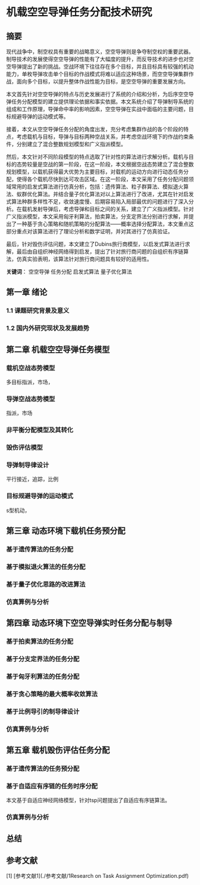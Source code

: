 # 机载空空导弹任务分配技术研究

## 摘要

 现代战争中，制空权具有重要的战略意义，空空导弹则是争夺制空权的重要武器。制导技术的发展使得空空导弹的性能有了大幅度的提升，而反导技术的进步也对空空导弹提出了新的挑战。空战环境下往往存在多个目标，并且目标具有较强的机动能力，单枚导弹攻击单个目标的作战模式将难以适应这种场景，而空空导弹集群作战，面向多个目标，以提升整体作战性能为目标，是空空导弹的重要发展方向。

本文首先针对空空导弹的特点与历史发展进行了系统的介绍和分析，为后序空空导弹任务分配模型的建立提供理论依据和事实依据。本文系统介绍了导弹制导系统的组成和工作原理，导弹命中率的影响因素，空空导弹在实战中面临的主要问题，目标规避导弹的运动模式等。

接着，本文从空空导弹任务分配的角度出发，充分考虑集群作战的各个阶段的特点，考虑载机与目标，导弹与目标两种空战关系，并考虑空战环境下的作战约束条件，分别建立了混合整数规划模型和广义指派模型。

然后，本文针对不同阶段模型的特点选取了针对性的算法进行求解分析。载机与目标的态势较量是空战的第一阶段，在这一阶段，本文根据空战态势建立了混合整数规划模型，以载机获得最大优势为主要目标，对载机的运动方向进行动态任务分配，使得各个载机尽快到达可攻击区域。在这一阶段，本文采用了任务分配问题领域常用的启发式算法进行仿真分析，包括：遗传算法、粒子群算法、模拟退火算法、蚁群优化算法。并结合量子优化算法对以上算法进行了改进，尤其在针对启发式算法种群多样性不足，收敛速度慢、后期容易陷入局部最优的问题进行了深入分析。在载机发射导弹后，考虑导弹和目标之间的关系，建立了广义指派模型。针对广义指派模型，本文采用匈牙利算法，拍卖算法，分支定界法分别进行求解，并提出了一种基于贪心策略和随机策略的分配算法——概率选择分配算法，本文重点这部分重点对该算法进行了理论分析和数学证明，并对其进行了仿真验证。

最后，针对毁伤评估问题，本文建立了Dubins旅行商模型，以启发式算法进行求解，最后由自组织神经网络得到启发，提出了针对旅行商问题的自组织有序链算法，仿真实验表明，该算法针对旅行商问题具有较好的适用性。

**关键词**： 空空导弹 任务分配 启发式算法 量子优化算法 

## 第一章 绪论

### 1.1 课题研究背景及意义



### 1.2 国内外研究现状及发展趋势

## 第二章 机载空空导弹任务模型

### 载机空战态势模型  

多目标指派，市场，

### 导弹空战态势模型

指派，市场

### 非平衡分配模型及其转化

### 毁伤评估模型

### 导弹制导律设计

平行接近，追踪，比例  

### 目标规避导弹的运动模式

s型机动，

## 第三章 动态环境下载机任务预分配

### 基于遗传算法的任务分配

### 基于模拟退火算法的任务分配

### 基于量子优化思路的改进算法

### 仿真算例与分析

## 第四章 动态环境下空空导弹实时任务分配与制导

### 基于拍卖算法的任务分配

### 基于分支定界法的任务分配

### 基于匈牙利算法的任务分配

### 基于贪心策略的最大概率收敛算法

### 基于比例导引的制导律设计

### 仿真算例与分析

## 第五章 载机毁伤评估任务分配

### 基于遗传算法的任务预分配

### 基于自适应有序链的任务时序分配

本文基于自适应神经网络模型，针对tsp问题提出了自适应有序链算法。

### 仿真算例与分析

## 总结



<div id="refer"></div>  

## 参考文献
[1]  [参考文献1](./参考文献/1Research on Task Assignment Optimization.pdf)

